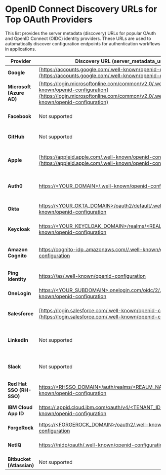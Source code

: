 # OpenID Connect Discovery URLs for Top OAuth Providers

This list provides the server metadata (discovery) URLs for popular OAuth and OpenID Connect (OIDC) identity providers. These URLs are used to automatically discover configuration endpoints for authentication workflows in applications.

| Provider                  | Discovery URL (server_metadata_url)                                                        | Notes                                            |
|---------------------------|--------------------------------------------------------------------------------------------|--------------------------------------------------|
| **Google**                | [https://accounts.google.com/.well-known/openid-configuration](https://accounts.google.com/.well-known/openid-configuration)                               | Use for Google login                             |
| **Microsoft (Azure AD)**  | [https://login.microsoftonline.com/common/v2.0/.well-known/openid-configuration](https://login.microsoftonline.com/common/v2.0/.well-known/openid-configuration)             | Replace `common` with your tenant ID if needed   |
| **Facebook**              | Not supported                                                                              | OAuth only. Configure manually.                 |
| **GitHub**                | Not supported                                                                              | OAuth only. Configure manually.                 |
| **Apple**                 | [https://appleid.apple.com/.well-known/openid-configuration](https://appleid.apple.com/.well-known/openid-configuration)                                 | Only supports OpenID (with special client setup) |
| **Auth0**                 | [https://<YOUR_DOMAIN>/.well-known/openid-configuration](https://<YOUR_DOMAIN>/.well-known/openid-configuration)                                     | Replace `<YOUR_DOMAIN>` with your Auth0 domain   |
| **Okta**                  | [https://<YOUR_OKTA_DOMAIN>/oauth2/default/.well-known/openid-configuration](https://<YOUR_OKTA_DOMAIN>/oauth2/default/.well-known/openid-configuration)                | Replace with your Okta org URL                   |
| **Keycloak**              | [https://<YOUR_KEYCLOAK_DOMAIN>/realms/<REALM_NAME>/.well-known/openid-configuration](https://<YOUR_KEYCLOAK_DOMAIN>/realms/<REALM_NAME>/.well-known/openid-configuration)            | Replace domain and realm                         |
| **Amazon Cognito**        | [https://cognito-idp.<region>.amazonaws.com/<userPoolId>/.well-known/openid-configuration](https://cognito-idp.<region>.amazonaws.com/<userPoolId>/.well-known/openid-configuration)   | Replace with your AWS region and userPoolId      |
| **Ping Identity**         | [https://<ENVIRONMENT>/as/.well-known/openid-configuration](https://<ENVIRONMENT>/as/.well-known/openid-configuration)                                  | Replace with your Ping instance                  |
| **OneLogin**              | [https://<YOUR_SUBDOMAIN>.onelogin.com/oidc/2/.well-known/openid-configuration](https://<YOUR_SUBDOMAIN>.onelogin.com/oidc/2/.well-known/openid-configuration)              | OIDC v2                                          |
| **Salesforce**            | [https://login.salesforce.com/.well-known/openid-configuration](https://login.salesforce.com/.well-known/openid-configuration)                              | Replace with custom domain if needed             |
| **LinkedIn**              | Not supported                                                                              | OAuth 2.0 only. Manual config required           |
| **Slack**                 | Not supported                                                                              | OAuth 2.0 only. Manual config required           |
| **Red Hat SSO (RH-SSO)**  | [https://<RHSSO_DOMAIN>/auth/realms/<REALM_NAME>/.well-known/openid-configuration](https://<RHSSO_DOMAIN>/auth/realms/<REALM_NAME>/.well-known/openid-configuration)           | Built on Keycloak                                |
| **IBM Cloud App ID**      | [https://<REGION>.appid.cloud.ibm.com/oauth/v4/<TENANT_ID>/.well-known/openid-configuration](https://<REGION>.appid.cloud.ibm.com/oauth/v4/<TENANT_ID>/.well-known/openid-configuration)| Replace with IBM region and tenant ID            |
| **ForgeRock**             | [https://<FORGEROCK_DOMAIN>/oauth2/.well-known/openid-configuration](https://<FORGEROCK_DOMAIN>/oauth2/.well-known/openid-configuration)                         | Full OIDC support                                |
| **NetIQ**                 | [https://<DOMAIN>/nidp/oauth/.well-known/openid-configuration](https://<DOMAIN>/nidp/oauth/.well-known/openid-configuration)                               | Enterprise identity provider                     |
| **Bitbucket (Atlassian)** | Not supported                                                                              | OAuth 2.0 only                                   |

